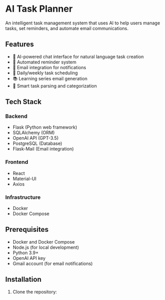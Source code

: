 # AI Task Planner

An intelligent task management system that uses AI to help users manage tasks, set reminders, and automate email communications.

## Features

- 🤖 AI-powered chat interface for natural language task creation
- 📅 Automated reminder system
- 📧 Email integration for notifications
- 🔄 Daily/weekly task scheduling
- 📚 Learning series email generation
- 🎯 Smart task parsing and categorization

## Tech Stack

### Backend
- Flask (Python web framework)
- SQLAlchemy (ORM)
- OpenAI API (GPT-3.5)
- PostgreSQL (Database)
- Flask-Mail (Email integration)

### Frontend
- React
- Material-UI
- Axios

### Infrastructure
- Docker
- Docker Compose

## Prerequisites

- Docker and Docker Compose
- Node.js (for local development)
- Python 3.9+
- OpenAI API key
- Gmail account (for email notifications)

## Installation

1. Clone the repository:
